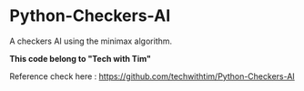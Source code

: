 # Python-Checkers-AI
A checkers AI using the minimax algorithm.

**This code belong to "Tech with Tim"**

Reference check here : https://github.com/techwithtim/Python-Checkers-AI
